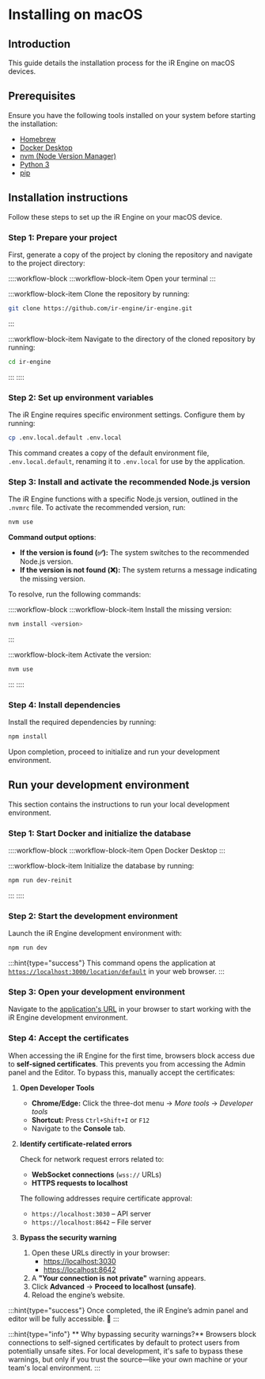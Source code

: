 # Installing on macOS

## Introduction

This guide details the installation process for the iR Engine on macOS devices.

## Prerequisites

Ensure you have the following tools installed on your system before starting the installation:

- [Homebrew](https://brew.sh/)
- [Docker Desktop](https://www.docker.com/products/docker-desktop/)
- [nvm (Node Version Manager)](https://github.com/nvm-sh/nvm)
- [Python 3](https://www.python.org/downloads/)
- [pip](https://pip.pypa.io/en/stable/installation/)

## Installation instructions

Follow these steps to set up the iR Engine on your macOS device.

### Step 1: Prepare your project

First, generate a copy of the project by cloning the repository and navigate to the project directory:

::::workflow-block
:::workflow-block-item
Open your terminal
:::

:::workflow-block-item
Clone the repository by running:

```bash
git clone https://github.com/ir-engine/ir-engine.git
```
:::

:::workflow-block-item
Navigate to the directory of the cloned repository by running:

```bash
cd ir-engine
```
:::
::::

### Step 2: Set up environment variables

The iR Engine requires specific environment settings. Configure them by running:

```bash
cp .env.local.default .env.local
```

This command creates a copy of the default environment file, `.env.local.default`, renaming it to `.env.local` for use by the application.

### Step 3: Install and activate the recommended Node.js version

The iR Engine functions with a specific Node.js version, outlined in the `.nvmrc` file. To activate the recommended version, run:

```bash
nvm use
```

**Command output options**:

- **If the version is found (✅):** The system switches to the recommended Node.js version.
- **If the version is not found (❌):** The system returns a message indicating the missing version.

To resolve, run the following commands:

::::workflow-block
:::workflow-block-item
Install the missing version:

```bash
nvm install <version>
```
:::

:::workflow-block-item
Activate the version:

```bash
nvm use
```
:::
::::

### Step 4: Install dependencies

Install the required dependencies by running:

```bash
npm install
```

Upon completion, proceed to initialize and run your development environment.

## Run your development environment

This section contains the instructions to run your local development environment.

### Step 1: Start Docker and initialize the database

::::workflow-block
:::workflow-block-item
Open Docker Desktop
:::

:::workflow-block-item
Initialize the database by running:

```bash
npm run dev-reinit
```
:::
::::

### Step 2: Start the development environment

Launch the iR Engine development environment with:

```bash
npm run dev
```

:::hint{type="success"}
This command opens the application at [`https://localhost:3000/location/default`](https://localhost:3000/location/default) in your web browser.
:::

### Step 3: Open your development environment

Navigate to the [application's URL](https://localhost:3000/location/default) in your browser to start working with the iR Engine development environment.

### Step 4: Accept the certificates

<!-- Start of partial: AcceptCertificates -->
When accessing the iR Engine for the first time, browsers block access due to **self-signed certificates**. This prevents you from accessing the Admin panel and the Editor. To bypass this, manually accept the certificates:

1. **Open Developer Tools**

   - **Chrome/Edge:** Click the three-dot menu → *More tools* → *Developer tools*
   - **Shortcut:** Press `Ctrl+Shift+I` or `F12`
   - Navigate to the **Console** tab.

2. **Identify certificate-related errors**

    Check for network request errors related to:

   - **WebSocket connections** (`wss://` URLs)
   - **HTTPS requests to localhost**

    The following addresses require certificate approval:

   - `https://localhost:3030` – API server
   - `https://localhost:8642` – File server

3. **Bypass the security warning**

   1. Open these URLs directly in your browser:
       - [https://localhost:3030](https://localhost:3030/)
       - [https://localhost:8642](https://localhost:8642/)
   2. A **"Your connection is not private"** warning appears.
   3. Click **Advanced** → **Proceed to localhost (unsafe)**.
   4. Reload the engine’s website.

:::hint{type="success"}
Once completed, the iR Engine’s admin panel and editor will be fully accessible. 🚀
:::

:::hint{type="info"}
** Why bypassing security warnings?**
Browsers block connections to self-signed certificates by default to protect users from potentially unsafe sites. For local development, it's safe to bypass these warnings, but only if you trust the source—like your own machine or your team's local environment.
:::
<!-- End of partial: AcceptCertificates -->